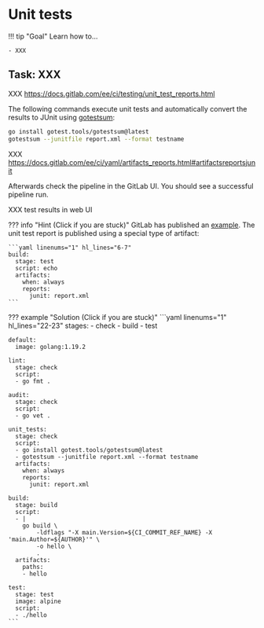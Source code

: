 # Unit tests

!!! tip "Goal"
    Learn how to...

    - XXX

## Task: XXX

XXX https://docs.gitlab.com/ee/ci/testing/unit_test_reports.html

The following commands execute unit tests and automatically convert the results to JUnit using [gotestsum](https://github.com/gotestyourself/gotestsum):

```bash
go install gotest.tools/gotestsum@latest
gotestsum --junitfile report.xml --format testname
```

XXX https://docs.gitlab.com/ee/ci/yaml/artifacts_reports.html#artifactsreportsjunit

Afterwards check the pipeline in the GitLab UI. You should see a successful pipeline run.

XXX test results in web UI

??? info "Hint (Click if you are stuck)"
    GitLab has published an [example](https://docs.gitlab.com/ee/ci/testing/unit_test_report_examples.html#go). The unit test report is published using a special type of artifact:

    ```yaml linenums="1" hl_lines="6-7"
    build:
      stage: test
      script: echo
      artifacts:
        when: always
        reports:
          junit: report.xml
    ```

??? example "Solution (Click if you are stuck)"
    ```yaml linenums="1" hl_lines="22-23"
    stages:
    - check
    - build
    - test

    default:
      image: golang:1.19.2

    lint:
      stage: check
      script:
      - go fmt .

    audit:
      stage: check
      script:
      - go vet .

    unit_tests:
      stage: check
      script:
      - go install gotest.tools/gotestsum@latest
      - gotestsum --junitfile report.xml --format testname
      artifacts:
        when: always
        reports:
          junit: report.xml

    build:
      stage: build
      script:
      - |
        go build \
            -ldflags "-X main.Version=${CI_COMMIT_REF_NAME} -X 'main.Author=${AUTHOR}'" \
            -o hello \
            .
      artifacts:
        paths:
        - hello

    test:
      stage: test
      image: alpine
      script:
      - ./hello
    ```

